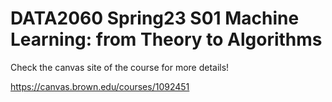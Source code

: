 # DATA2060 Spring23 S01 Machine Learning: from Theory to Algorithms

Check the canvas site of the course for more details!

https://canvas.brown.edu/courses/1092451
